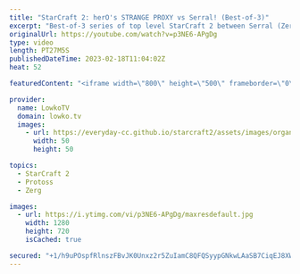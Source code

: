 ```yaml
---
title: "StarCraft 2: herO's STRANGE PROXY vs Serral! (Best-of-3)"
excerpt: "Best-of-3 series of top level StarCraft 2 between Serral (Zerg) and herO (Protoss). In this match herO decides to go for one of the strangest proxy cheeses as he builds a quick second Pylon and Gateway on the other side of the map.  Support my work: https://patreon.com/lowkotv Lowko Merch: https://lowko.shop"
originalUrl: https://youtube.com/watch?v=p3NE6-APgDg
type: video
length: PT27M5S
publishedDateTime: 2023-02-18T11:04:02Z
heat: 52

featuredContent: "<iframe width=\"800\" height=\"500\" frameborder=\"0\" src=\"https://www.youtube.com/embed/p3NE6-APgDg\" allow=\"accelerometer; autoplay; encrypted-media; gyroscope; picture-in-picture\" allowfullscreen></iframe>"

provider:
  name: LowkoTV
  domain: lowko.tv
  images:
    - url: https://everyday-cc.github.io/starcraft2/assets/images/organizations/lowko.tv-50x50.jpg
      width: 50
      height: 50

topics:
  - StarCraft 2
  - Protoss
  - Zerg

images:
  - url: https://i.ytimg.com/vi/p3NE6-APgDg/maxresdefault.jpg
    width: 1280
    height: 720
    isCached: true

secured: "+1/h9uPOspfRlnszFBvJK0Unxz2r5ZuIamC8QFQSyypGNkwLAaSB7CiqEJ8XW4Sy7j1cWegJS1ZqjCXWehXxxrcPCDeBQSzAfWdzTAw7+J+SQ+vnXrbc2YKst92AFNDvzzonkfC3rWkmsYjqSGyzmZjkr1DSKoAVmxTwuTsrBmqh0N7zn5GVLAvknC0/cZj2WuSkjCmiwkYMAtH1UjwahLBUN+RnvghjQf5UsbcWu0Shjg1wda0Cz9sWDh8yQufPBcbdvbbBHXR7Guia+i2pI/T5KM0QvVm1WelAQbLog205rYDTVsZYm7iVjxHmyk6LQ908d+oqRrAW/VoqgXhz7sOl5eo2BQJrM3Bj97DK3D80khVzOBcwc+lV05OKY/8SMg9kBSJveAd4EWd5a8WYJjdZdhUMeE5ZYrObl/sLHF8=;30wscfQUw7rxddy1+1t/Lw=="
---
```


